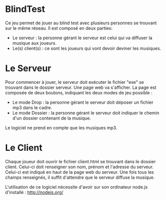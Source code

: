 BlindTest
=========
Ce jeu permet de jouer au blind test avec plusieurs personnes se trouvant sur le même réseau. 
Il est composé en deux parties:
  - Le serveur : la personne gérant le serveur est celui qui va diffuser la musique aux joueurs.
  - Le(s) client(s) : ce sont les joueurs qui vont devoir deviner les musiques.
  
Le Serveur
=========

Pour commencer à jouer, le serveur doit exécuter le fichier "exe" se trouvant dans le dossier serveur. 
Une page web va s'afficher. La page est composée de deux boutons, indiquant les deux modes de jeu possible :
  - Le mode Drop : la personne gérant le serveur doit déposer un fichier mp3 dans le cadre.
  - Le mode Dossier : la personne gérant le serveur doit indiquer le chemin d'un dossier contenant de la musique. 

Le logiciel ne prend en compte que les musiques mp3.

Le Client
=========
Chaque joueur doit ouvrir le fichier  client.html se trouvant dans le dossier client. Celui-ci doit renseigner son nom, prénom et l'adresse du serveur. Celui-ci est indiqué en haut de la page web du serveur. 
Une fois tous les champs renseignés, il suffit d'attendre que le serveur diffuse la musique.


L'utilisation de ce logiciel nécessite d'avoir sur son ordinateur node.js d'installé : http://nodejs.org/
